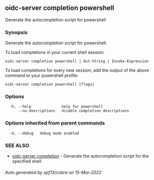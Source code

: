 ## oidc-server completion powershell

Generate the autocompletion script for powershell

### Synopsis

Generate the autocompletion script for powershell.

To load completions in your current shell session:

	oidc-server completion powershell | Out-String | Invoke-Expression

To load completions for every new session, add the output of the above command
to your powershell profile.


```
oidc-server completion powershell [flags]
```

### Options

```
  -h, --help              help for powershell
      --no-descriptions   disable completion descriptions
```

### Options inherited from parent commands

```
  -d, --debug   debug mode enabled
```

### SEE ALSO

* [oidc-server completion](oidc-server_completion.md)	 - Generate the autocompletion script for the specified shell

###### Auto generated by spf13/cobra on 15-Mar-2022
